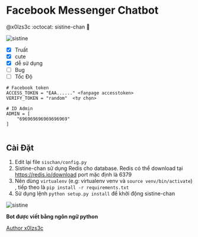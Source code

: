 # Facebook Messenger Chatbot 
@x0lzs3c :octocat: sistine-chan :lollipop:

![sistine](http://cloud-3.steamusercontent.com/ugc/156905452611990191/8D8E2B6B899765DF54EDA97D4EF2AECF8C324A8C/)

- [x] Truất
- [x] cute 
- [x] dễ sử dụng
- [ ] Bug 
- [ ]  Tốc Độ

```
# Facebook token
ACCESS_TOKEN = "EAA......" <fanpage accesstoken>
VERIFY_TOKEN = "random"  <tự chọn>

# ID Admin
ADMIN = [
    "696969696969696969"
]


```
## Cài Đặt

1. Edit lại file ```sischan/config.py```
2. Sistine-chan sử dụng Redis cho database. Redis có thể download tại https://redis.io/download port mặc định là 6379 
3. Nên dùng ```virtualenv``` (e.g: virtualenv venv và ```source venv/bin/activate```) , tiếp theo là  ```pip install -r requirements.txt```
4. Sử dụng lệnh ``` python setup.py install ``` để khởi động sistine-chan


![sistine](https://images4.alphacoders.com/831/thumb-350-831336.png)

__Bot được viết bằng ngôn ngữ python__


[Author x0lzs3c](https://www.facebook.com/Jizwans)
